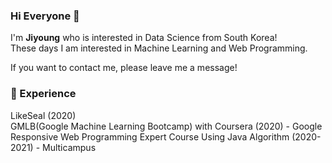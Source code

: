 ### Hi Everyone 👋 <br>
I'm **Jiyoung** who is interested in Data Science from South Korea!<br>
These days I am interested in Machine Learning and Web Programming.<br>

If you want to contact me, please leave me a message!<br>

### 💫 Experience <br>
LikeSeal (2020) <br>
GMLB(Google Machine Learning Bootcamp) with Coursera (2020) - Google <br>
Responsive Web Programming Expert Course Using Java Algorithm (2020-2021) - Multicampus <br>
